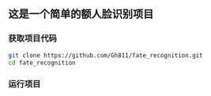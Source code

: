## 这是一个简单的额人脸识别项目

### 获取项目代码
~~~bash
git clone https://github.com/Gh811/fate_recognition.git
cd fate_recognition
~~~

### 运行项目